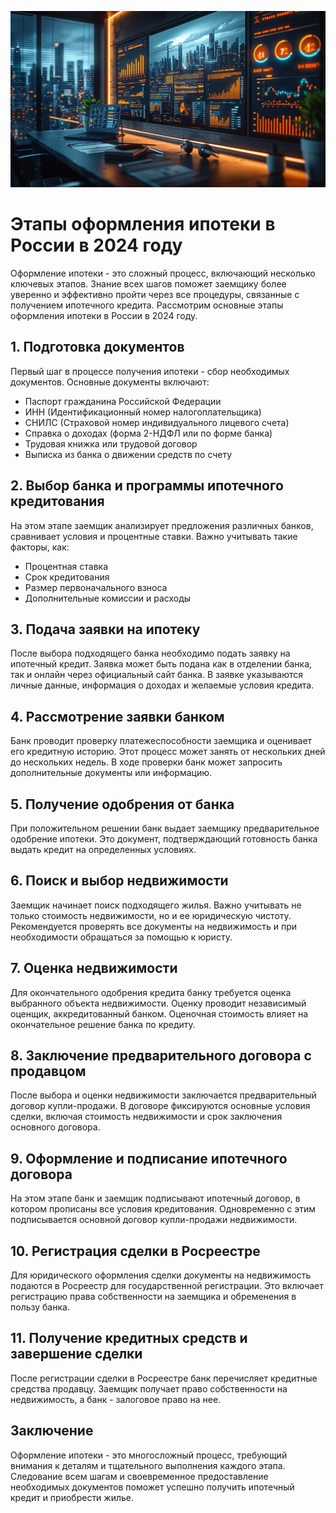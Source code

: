 ![Описание изображения](https://github.com/ikfinance3000/Finasisst/raw/main/img/gugubor_Create_a_realistic_and_visually_appealing_cover_for_an__01157f05-e625-4f14-aaa3-6d25be2d8346.jpeg)

# Этапы оформления ипотеки в России в 2024 году

Оформление ипотеки - это сложный процесс, включающий несколько ключевых этапов. Знание всех шагов поможет заемщику более уверенно и эффективно пройти через все процедуры, связанные с получением ипотечного кредита. Рассмотрим основные этапы оформления ипотеки в России в 2024 году.

## 1. Подготовка документов

Первый шаг в процессе получения ипотеки - сбор необходимых документов. Основные документы включают:
- Паспорт гражданина Российской Федерации
- ИНН (Идентификационный номер налогоплательщика)
- СНИЛС (Страховой номер индивидуального лицевого счета)
- Справка о доходах (форма 2-НДФЛ или по форме банка)
- Трудовая книжка или трудовой договор
- Выписка из банка о движении средств по счету

## 2. Выбор банка и программы ипотечного кредитования

На этом этапе заемщик анализирует предложения различных банков, сравнивает условия и процентные ставки. Важно учитывать такие факторы, как:
- Процентная ставка
- Срок кредитования
- Размер первоначального взноса
- Дополнительные комиссии и расходы

## 3. Подача заявки на ипотеку

После выбора подходящего банка необходимо подать заявку на ипотечный кредит. Заявка может быть подана как в отделении банка, так и онлайн через официальный сайт банка. В заявке указываются личные данные, информация о доходах и желаемые условия кредита.

## 4. Рассмотрение заявки банком

Банк проводит проверку платежеспособности заемщика и оценивает его кредитную историю. Этот процесс может занять от нескольких дней до нескольких недель. В ходе проверки банк может запросить дополнительные документы или информацию.

## 5. Получение одобрения от банка

При положительном решении банк выдает заемщику предварительное одобрение ипотеки. Это документ, подтверждающий готовность банка выдать кредит на определенных условиях.

## 6. Поиск и выбор недвижимости

Заемщик начинает поиск подходящего жилья. Важно учитывать не только стоимость недвижимости, но и ее юридическую чистоту. Рекомендуется проверять все документы на недвижимость и при необходимости обращаться за помощью к юристу.

## 7. Оценка недвижимости

Для окончательного одобрения кредита банку требуется оценка выбранного объекта недвижимости. Оценку проводит независимый оценщик, аккредитованный банком. Оценочная стоимость влияет на окончательное решение банка по кредиту.

## 8. Заключение предварительного договора с продавцом

После выбора и оценки недвижимости заключается предварительный договор купли-продажи. В договоре фиксируются основные условия сделки, включая стоимость недвижимости и срок заключения основного договора.

## 9. Оформление и подписание ипотечного договора

На этом этапе банк и заемщик подписывают ипотечный договор, в котором прописаны все условия кредитования. Одновременно с этим подписывается основной договор купли-продажи недвижимости.

## 10. Регистрация сделки в Росреестре

Для юридического оформления сделки документы на недвижимость подаются в Росреестр для государственной регистрации. Это включает регистрацию права собственности на заемщика и обременения в пользу банка.

## 11. Получение кредитных средств и завершение сделки

После регистрации сделки в Росреестре банк перечисляет кредитные средства продавцу. Заемщик получает право собственности на недвижимость, а банк - залоговое право на нее.

## Заключение

Оформление ипотеки - это многосложный процесс, требующий внимания к деталям и тщательного выполнения каждого этапа. Следование всем шагам и своевременное предоставление необходимых документов поможет успешно получить ипотечный кредит и приобрести жилье.
